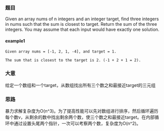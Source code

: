 ### 题目
Given an array nums of n integers and an integer target, find three integers in nums such that the sum is closest to target. Return the sum of the three integers. You may assume that each input would have exactly one solution.

#### example1
```
Given array nums = [-1, 2, 1, -4], and target = 1.

The sum that is closest to the target is 2. (-1 + 2 + 1 = 2).
```

### 大意
给定一个数组和一个target，从数组找出所有三个数之和最接近target的三元组

### 思路
暴力求解复杂度为O(n^3)。为了提高性能可以先对数组进行排序，然后循环遍历每个数v，从剩余的数中找出剩余两个数，使三个数之和最接近target。在内部循环中通过设置头尾两个指针，一次可以考察两个数，复杂度为O(n^2)。
